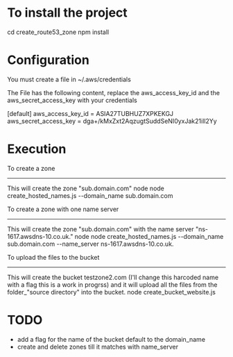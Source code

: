 To install the project
======================

cd create_route53_zone
npm install


Configuration
=============

You must create a file in ~/.aws/credentials

The File has the following content, replace the aws_access_key_id and the aws_secret_access_key with your credentials

[default]
aws_access_key_id = ASIA27TUBHUZ7XPKEKGJ
aws_secret_access_key = dga+/kMxZxt2AqzugtSuddSeNI0yxJak21ill2Yy


Execution
=========


To create a zone
****************

This will create the zone "sub.domain.com"
node node create_hosted_names.js --domain_name sub.domain.com


To create a zone with one name server
*************************************

This will create the zone "sub.domain.com" with the name server "ns-1617.awsdns-10.co.uk."
node node create_hosted_names.js --domain_name sub.domain.com --name_server ns-1617.awsdns-10.co.uk.


To upload the files to the bucket
*********************************

This will create the bucket testzone2.com (I'll change this harcoded name with a flag this is a work in progrss)
and it will upload all the files from the folder_"source directory" into the bucket.
node create_bucket_website.js


TODO
====

* add a flag for the name of the bucket default to the domain_name
* create and delete zones till it matches with name_server
